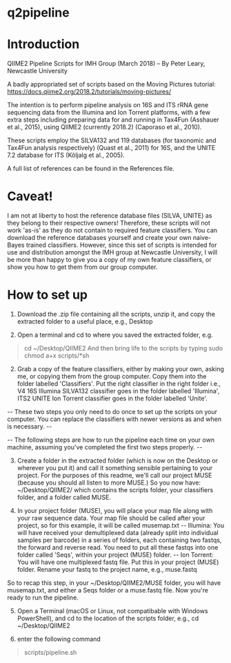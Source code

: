 # q2pipeline
# Introduction 
QIIME2 Pipeline Scripts for IMH Group (March 2018) – By Peter Leary, Newcastle University  

A badly appropriated set of scripts based on the Moving Pictures tutorial: https://docs.qiime2.org/2018.2/tutorials/moving-pictures/ 

The intention is to perform pipeline analysis on 16S and ITS rRNA gene sequencing data from the Illumina and Ion Torrent platforms, with a few extra steps including preparing data for and running in Tax4Fun (Asshauer et al., 2015), using QIIME2 (currently 2018.2) (Caporaso et al., 2010). 

These scripts employ the SILVA132 and 119 databases (for taxonomic and Tax4Fun analysis respectively) (Quast et al., 2011) for 16S, and the UNITE 7.2 database for ITS (Kõljalg et al., 2005). 

A full list of references can be found in the References file. 

# Caveat! 
I am not at liberty to host the reference database files (SILVA, UNITE) as they belong to their respective owners! Therefore, these scripts will not work 'as-is' as they do not contain to required feature classifiers. You can download the reference databases yourself and create your own naive-Bayes trained classifiers. However, since this set of scripts is intended for use and distribution amongst the IMH group at Newcastle University, I will be more than happy to give you a copy of my own feature classifiers, or show you how to get them from our group computer. 

# How to set up 
1. Download the .zip file containing all the scripts, unzip it, and copy the extracted folder to a useful place, e.g., Desktop

2. Open a terminal and cd to where you saved the extracted folder, e.g.
  > cd ~/Desktop/QIIME2 
And then bring life to the scripts by typing 
  > sudo chmod a+x scripts/*sh 

2. Grab a copy of the feature classifiers, either by making your own, asking me, or copying them from the group computer. Copy them into the folder labelled 'Classifiers'. Put the right classifier in the right folder i.e., V4 16S Illumina SILVA132 classifier goes in the folder labelled 'Illumina', ITS2 UNITE Ion Torrent classifier goes in the folder labelled 'Unite'.
  
  -- These two steps you only need to do once to set up the scripts on your computer. You can replace the classifiers with newer versions as and when is necessary. -- 
  
  -- The following steps are how to run the pipeline each time on your own machine, assuming you've completed the first two steps properly. -- 
  
3. Create a folder in the extracted folder (which is now on the Desktop or wherever you put it) and call it something sensible pertaining to your project. For the purposes of this readme, we'll call our project MUSE (because you should all listen to more MUSE.)
  So you now have: ~/Desktop/QIIME2/ which contains the scripts folder, your classifiers folder, and a folder called MUSE. 
  
4. In your project folder (MUSE), you will place your map file along with your raw sequence data. Your map file should be called after your project, so for this example, it will be called musemap.txt
  -- Illumina: You will have received your demultiplexed data (already split into individual samples per barcode) in a series of folders, each containing two fastqs, the forward and reverse read. You need to put all these fastqs into one folder called 'Seqs', within your project (MUSE) folder. 
  -- Ion Torrent: You will have one multiplexed fastq file. Put this in your project (MUSE) folder. Rename your fastq to the project name, e.g., muse.fastq

So to recap this step, in your ~/Desktop/QIIME2/MUSE folder, you will have musemap.txt, and either a Seqs folder or a muse.fastq file. Now you're ready to run the pipeline.

5. Open a Terminal (macOS or Linux, not compatibable with Windows PowerShell), and cd to the location of the scripts folder, e.g., cd ~/Desktop/QIIME2

6. enter the following command 
  > scripts/pipeline.sh 
